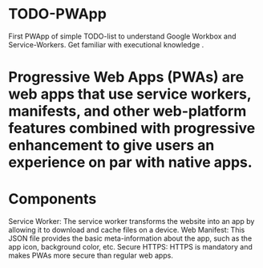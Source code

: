  # TODO-PWApp
First PWApp of simple TODO-list to understand Google Workbox and Service-Workers.
Get familiar with  executional knowledge .
# Progressive Web Apps (PWAs) are web apps that use service workers, manifests, and other web-platform features combined with progressive enhancement to give users an experience on par with native apps.
# Components
Service Worker: The service worker transforms the website into an app by allowing it to download and cache files on a device.
Web Manifest: This JSON file provides the basic meta-information about the app, such as the app icon, background color, etc.
Secure HTTPS: HTTPS is mandatory and makes PWAs more secure than regular web apps.

